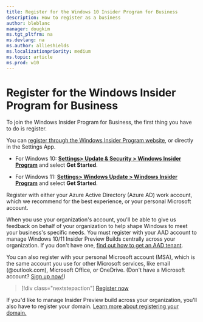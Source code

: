 ```yaml
---
title: Register for the Windows 10 Insider Program for Business
description: How to register as a business
author: bleblanc
manager: dougkim
ms.tgt_pltfrm: na
ms.devlang: na
ms.author: allieshields
ms.localizationpriority: medium
ms.topic: article
ms.prod: w10
---
```


# Register for the Windows Insider Program for Business
To join the Windows Insider Program for Business, the first thing you have to do is register.

You can [register through the Windows Insider Program website](https://insider.windows.com/en-us/for-business-getting-started), or directly in the Settings App.

- For Windows 10: **[Settings> Update & Security > Windows Insider Program](https://aka.ms/WIPSettings)** and select **Get Started**.

- For Windows 11: **[Settings> Windows Update > Windows Insider Program](https://aka.ms/WIPSettings)** and select **Get Started**.

Register with either your Azure Active Directory (Azure AD) work account, which we recommend for the best experience, or your personal Microsoft account.


When you use your organization's account, you'll be able to give us feedback on behalf of your organization to help shape Windows to meet your business's specific needs. You must register with your AAD account to manage Windows 10/11 Insider Preview Builds centrally across your organization. If you don't have one, [find out how to get an AAD tenant](/azure/active-directory/develop/active-directory-howto-tenant).

You can also register with your personal Microsoft account (MSA), which is the same account you use for other Microsoft services, like email (@outlook.com), Microsoft Office, or OneDrive. (Don't have a Microsoft account? [Sign up now!](https://account.microsoft.com/account))

> [!div class="nextstepaction"]
> [Register now](https://insider.windows.com/register)

If you'd like to manage Insider Preview build across your organization, you'll also have to register your domain. [Learn more about registering your domain.](./manage-builds.md)
